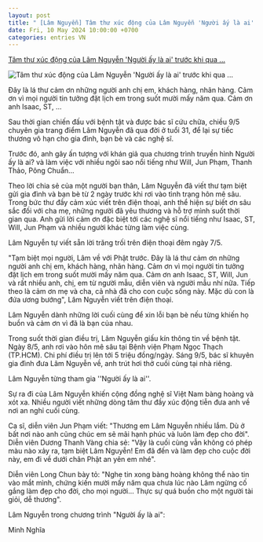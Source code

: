 ```yaml
---
layout: post
title: " [Lâm Nguyễn] Tâm thư xúc động của Lâm Nguyễn 'Người ấy là ai' trước khi qua ..."
date: Fri, 10 May 2024 10:00:00 +0700
categories: entries VN
---
```

[Tâm thư xúc động của Lâm Nguyễn 'Người ấy là ai' trước khi qua ...](https://vietnamnet.vn/tam-thu-xuc-dong-cua-lam-nguyen-nguoi-ay-la-ai-truoc-khi-qua-doi-o-tuoi-31-2279053.html)

![Tâm thư xúc động của Lâm Nguyễn 'Người ấy là ai' trước khi qua ...](https://static-images.vnncdn.net/vps_images_publish/000001/000003/2024/5/9/tam-thu-xuc-dong-cua-lam-nguyen-nguoi-ay-la-ai-truoc-khi-qua-doi-o-tuoi-31-2420.jpg?width=0&s=v3U9ei7gmPnDZ9jtAnyWEA)

Đây là lá thư cảm ơn những người anh chị em, khách hàng, nhãn hàng. Cảm ơn vì mọi người tin tưởng đặt lịch em trong suốt mười mấy năm qua. Cảm ơn anh Isaac, ST, ...

Sau thời gian chiến đấu với bệnh tật và được bác sĩ cứu chữa, chiều 9/5 chuyên gia trang điểm Lâm Nguyễn đã qua đời ở tuổi 31, để lại sự tiếc thương vô hạn cho gia đình, bạn bè và các nghệ sĩ.

Trước đó, anh gây ấn tượng với khán giả qua chương trình truyền hình Người ấy là ai? và làm việc với nhiều ngôi sao nổi tiếng như Will, Jun Phạm, Thanh Thảo, Pông Chuẩn...

Theo lời chia sẻ của một người bạn thân, Lâm Nguyễn đã viết thư tạm biệt gửi gia đình và bạn bè từ 2 ngày trước khi rơi vào tình trạng hôn mê sâu. Trong bức thư đầy cảm xúc viết trên điện thoại, anh thể hiện sự biết ơn sâu sắc đối với cha mẹ, những người đã yêu thương và hỗ trợ mình suốt thời gian qua. Anh gửi lời cảm ơn đặc biệt tới các nghệ sĩ nổi tiếng như Isaac, ST, Will, Jun Phạm và nhiều người khác từng làm việc cùng.

Lâm Nguyễn tự viết sẵn lời trăng trối trên điện thoại đêm ngày 7/5.

"Tạm biệt mọi người, Lâm về với Phật trước. Đây là lá thư cảm ơn những người anh chị em, khách hàng, nhãn hàng. Cảm ơn vì mọi người tin tưởng đặt lịch em trong suốt mười mấy năm qua. Cảm ơn anh Isaac, ST, Will, Jun và rất nhiều anh, chị, em từ người mẫu, diễn viên và người mẫu nhí nữa. Tiếp theo là cảm ơn mẹ và cha, cả nhà đã cho con cuộc sống này. Mặc dù con là đứa ương bướng", Lâm Nguyễn viết trên điện thoại.

Lâm Nguyễn dành những lời cuối cùng để xin lỗi bạn bè nếu từng khiến họ buồn và cảm ơn vì đã là bạn của nhau.

Trong suốt thời gian điều trị, Lâm Nguyễn giấu kín thông tin về bệnh tật. Ngày 8/5, anh rơi vào hôn mê sâu tại Bệnh viện Phạm Ngọc Thạch (TP.HCM). Chi phí điều trị lên tới 5 triệu đồng/ngày. Sáng 9/5, bác sĩ khuyên gia đình đưa Lâm Nguyễn về, anh trút hơi thở cuối cùng tại nhà riêng.

Lâm Nguyễn từng tham gia ''Người ấy là ai''.

Sự ra đi của Lâm Nguyễn khiến cộng đồng nghệ sĩ Việt Nam bàng hoàng và xót xa. Nhiều người viết những dòng tâm thư đầy xúc động tiễn đưa anh về nơi an nghỉ cuối cùng.

Ca sĩ, diễn viên Jun Phạm viết: "Thương em Lâm Nguyễn nhiều lắm. Dù ở bất nơi nào anh cũng chúc em sẽ mãi hạnh phúc và luôn làm đẹp cho đời". Diễn viên Dương Thanh Vàng chia sẻ: "Vậy là cuối cùng vẫn không có phép màu nào xảy ra, tạm biệt Lâm Nguyễn! Em đã đến và làm đẹp cho cuộc đời này, em đi về dưới chân Phật an yên em nhé".

Diễn viên Long Chun bày tỏ: "Nghe tin xong bàng hoàng không thể nào tin vào mắt mình, chứng kiến mười mấy năm qua chưa lúc nào Lâm ngừng cố gắng làm đẹp cho đời, cho mọi người… Thực sự quá buồn cho một người tài giỏi, dễ thương".

Lâm Nguyễn trong chương trình "Người ấy là ai":

Minh Nghĩa

